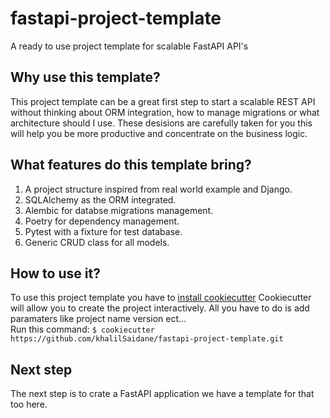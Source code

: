 # fastapi-project-template
A ready to use project template for scalable FastAPI API's

## Why use this template?
This project template can be a great first step to start a scalable REST API without thinking about ORM integration, how to manage migrations
or what architecture should I use. These desisions are carefully taken for you this will help you be more productive and concentrate on the business logic.

## What features do this template bring?
  1. A project structure inspired from real world example and Django.
  2. SQLAlchemy as the ORM integrated.
  3. Alembic for databse migrations management.
  4. Poetry for dependency management.
  5. Pytest with a fixture for test database.
  6. Generic CRUD class for all models.
  
 ## How to use it?
 To use this project template you have to [install cookiecutter](https://cookiecutter.readthedocs.io/en/1.7.2/installation.html)
 Cookiecutter will allow you to create the project interactively. All you have to do is add paramaters like project name version ect...                
 Run this command:
 `$ cookiecutter https://github.com/khalilSaidane/fastapi-project-template.git`
 
 ## Next step
 The next step is to crate a FastAPI application we have a template for that too here.

  
